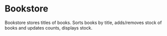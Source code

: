 # Bookstore
Bookstore stores titles of books. Sorts books by title, adds/removes stock of books and updates counts, displays stock.
